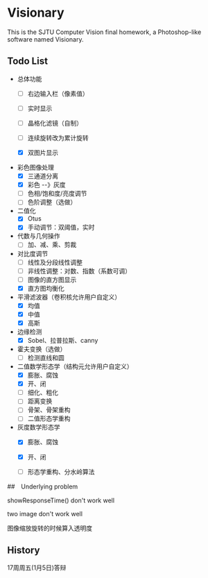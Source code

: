 # Visionary

This is the SJTU Computer Vision final homework, a Photoshop-like software named Visionary.

## Todo List
- 总体功能
  - [ ] 右边输入栏（像素值）
  - [ ] 实时显示
  - [ ] 晶格化滤镜（自制）
  - [ ] 连续旋转改为累计旋转
  - [x] 双图片显示


- 彩色图像处理
  - [x] 三通道分离
  - [x] 彩色  --》灰度
  - [ ] 色相/饱和度/亮度调节
  - [ ] 色阶调整（选做）
- 二值化
  - [x] Otus
  - [x] 手动调节：双阈值，实时
- 代数与几何操作
  - [ ] 加、减、乘、剪裁
- 对比度调节
  - [ ] 线性及分段线性调整
  - [ ] 非线性调整：对数、指数（系数可调）
  - [ ] 图像的直方图显示
  - [x] 直方图均衡化
- 平滑滤波器（卷积核允许用户自定义）
  - [x] 均值
  - [x] 中值
  - [x] 高斯
- 边缘检测
  - [x] Sobel、拉普拉斯、canny
- 霍夫变换（选做）
  - [ ] 检测直线和圆
- 二值数学形态学（结构元允许用户自定义）
  - [x] 膨胀、腐蚀
  - [x] 开、闭
  - [ ] 细化、粗化
  - [ ] 距离变换
  - [ ] 骨架、骨架重构
  - [ ] 二值形态学重构
- 灰度数学形态学
  - [x] 膨胀、腐蚀
  - [x] 开、闭
  - [ ] 形态学重构、分水岭算法



##　Underlying problem

showResponseTime() don't work well

two image don't work well

图像缩放旋转的时候算入透明度



##  History

17周周五(1月5日)答辩